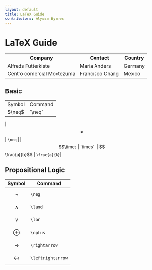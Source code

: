 ```yaml
---
layout: default
title: LaTeX Guide
contributors: Alyssa Byrnes
---
```


# LaTeX Guide

<table style="width:100%">
  <tr>
    <th>Company</th>
    <th>Contact</th>
    <th>Country</th>
  </tr>
  <tr>
    <td>Alfreds Futterkiste</td>
    <td>Maria Anders</td>
    <td>Germany</td>
  </tr>
  <tr>
    <td>Centro comercial Moctezuma</td>
    <td>Francisco Chang</td>
    <td>Mexico</td>
  </tr>
</table>

## Basic
<table>
<tr>
<td>Symbol</td>
<td>Command</td>
</tr>
<tr>
<td>$\neq$</td>
<td>`\neq`</td>
</tr>
</table>

| $$\neq$$  | `\neq` |
| $$\times | `times`|
| $$\frac{a}{b}$$ | `\frac{a}{b}`|
## Propositional Logic
| Symbol        | Command          |
|----------------------|-------------------|
| $$\neg$$             | `\neg`            |
| $$\land$$            | `\land`           |
| $$\lor$$             | `\lor`            |
| $$\oplus$$           | `\oplus`          |
| $$\rightarrow$$      | `\rightarrow`     |
| $$\leftrightarrow$$  | `\leftrightarrow` |

